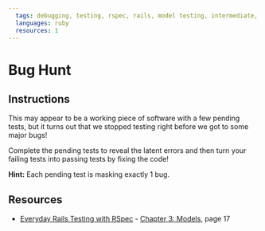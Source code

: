 ```yaml
---
  tags: debugging, testing, rspec, rails, model testing, intermediate, bonus
  languages: ruby
  resources: 1
---
```


# Bug Hunt

## Instructions

This may appear to be a working piece of software with a few pending tests, but it turns out that we stopped testing right before we got to some major bugs!

Complete the pending tests to reveal the latent errors and then turn your failing tests into passing tests by fixing the code!

**Hint:** Each pending test is masking exactly 1 bug.

## Resources
* [Everyday Rails Testing with RSpec](http://books.flatironschool.com/books/46) - [Chapter 3: Models](http://books.flatironschool.com/books/46), page 17

